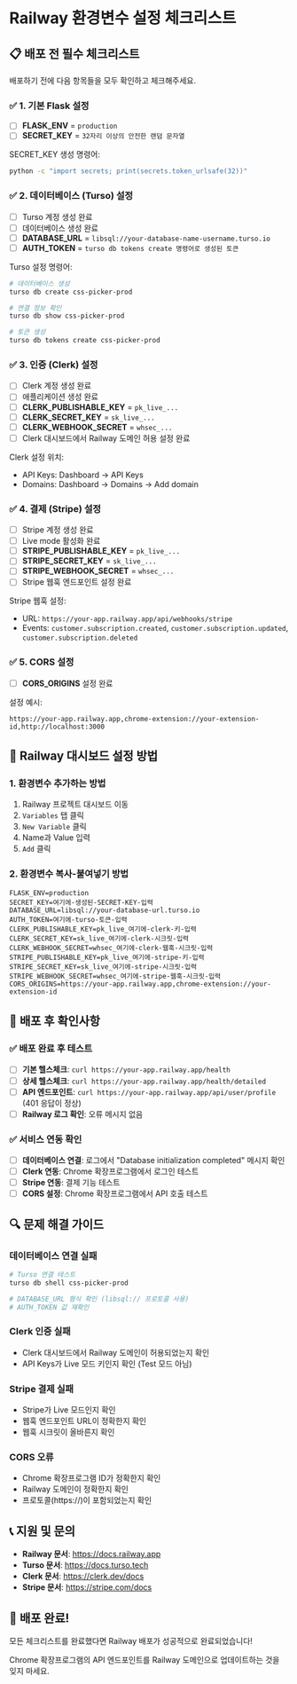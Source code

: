 # Railway 환경변수 설정 체크리스트

## 📋 배포 전 필수 체크리스트

배포하기 전에 다음 항목들을 모두 확인하고 체크해주세요.

### ✅ 1. 기본 Flask 설정

- [ ] **FLASK_ENV** = `production`
- [ ] **SECRET_KEY** = `32자리 이상의 안전한 랜덤 문자열`

SECRET_KEY 생성 명령어:
```bash
python -c "import secrets; print(secrets.token_urlsafe(32))"
```

### ✅ 2. 데이터베이스 (Turso) 설정

- [ ] Turso 계정 생성 완료
- [ ] 데이터베이스 생성 완료
- [ ] **DATABASE_URL** = `libsql://your-database-name-username.turso.io`
- [ ] **AUTH_TOKEN** = `turso db tokens create 명령어로 생성된 토큰`

Turso 설정 명령어:
```bash
# 데이터베이스 생성
turso db create css-picker-prod

# 연결 정보 확인
turso db show css-picker-prod

# 토큰 생성
turso db tokens create css-picker-prod
```

### ✅ 3. 인증 (Clerk) 설정

- [ ] Clerk 계정 생성 완료
- [ ] 애플리케이션 생성 완료
- [ ] **CLERK_PUBLISHABLE_KEY** = `pk_live_...`
- [ ] **CLERK_SECRET_KEY** = `sk_live_...`
- [ ] **CLERK_WEBHOOK_SECRET** = `whsec_...`
- [ ] Clerk 대시보드에서 Railway 도메인 허용 설정 완료

Clerk 설정 위치:
- API Keys: Dashboard → API Keys
- Domains: Dashboard → Domains → Add domain

### ✅ 4. 결제 (Stripe) 설정

- [ ] Stripe 계정 생성 완료
- [ ] Live mode 활성화 완료
- [ ] **STRIPE_PUBLISHABLE_KEY** = `pk_live_...`
- [ ] **STRIPE_SECRET_KEY** = `sk_live_...`
- [ ] **STRIPE_WEBHOOK_SECRET** = `whsec_...`
- [ ] Stripe 웹훅 엔드포인트 설정 완료

Stripe 웹훅 설정:
- URL: `https://your-app.railway.app/api/webhooks/stripe`
- Events: `customer.subscription.created`, `customer.subscription.updated`, `customer.subscription.deleted`

### ✅ 5. CORS 설정

- [ ] **CORS_ORIGINS** 설정 완료

설정 예시:
```
https://your-app.railway.app,chrome-extension://your-extension-id,http://localhost:3000
```

## 🔧 Railway 대시보드 설정 방법

### 1. 환경변수 추가하는 방법
1. Railway 프로젝트 대시보드 이동
2. `Variables` 탭 클릭
3. `New Variable` 클릭
4. Name과 Value 입력
5. `Add` 클릭

### 2. 환경변수 복사-붙여넣기 방법
```env
FLASK_ENV=production
SECRET_KEY=여기에-생성된-SECRET-KEY-입력
DATABASE_URL=libsql://your-database-url.turso.io
AUTH_TOKEN=여기에-turso-토큰-입력
CLERK_PUBLISHABLE_KEY=pk_live_여기에-clerk-키-입력
CLERK_SECRET_KEY=sk_live_여기에-clerk-시크릿-입력
CLERK_WEBHOOK_SECRET=whsec_여기에-clerk-웹훅-시크릿-입력
STRIPE_PUBLISHABLE_KEY=pk_live_여기에-stripe-키-입력
STRIPE_SECRET_KEY=sk_live_여기에-stripe-시크릿-입력
STRIPE_WEBHOOK_SECRET=whsec_여기에-stripe-웹훅-시크릿-입력
CORS_ORIGINS=https://your-app.railway.app,chrome-extension://your-extension-id
```

## 🚀 배포 후 확인사항

### ✅ 배포 완료 후 테스트

- [ ] **기본 헬스체크**: `curl https://your-app.railway.app/health`
- [ ] **상세 헬스체크**: `curl https://your-app.railway.app/health/detailed`
- [ ] **API 엔드포인트**: `curl https://your-app.railway.app/api/user/profile` (401 응답이 정상)
- [ ] **Railway 로그 확인**: 오류 메시지 없음

### ✅ 서비스 연동 확인

- [ ] **데이터베이스 연결**: 로그에서 "Database initialization completed" 메시지 확인
- [ ] **Clerk 연동**: Chrome 확장프로그램에서 로그인 테스트
- [ ] **Stripe 연동**: 결제 기능 테스트
- [ ] **CORS 설정**: Chrome 확장프로그램에서 API 호출 테스트

## 🔍 문제 해결 가이드

### 데이터베이스 연결 실패
```bash
# Turso 연결 테스트
turso db shell css-picker-prod

# DATABASE_URL 형식 확인 (libsql:// 프로토콜 사용)
# AUTH_TOKEN 값 재확인
```

### Clerk 인증 실패
- Clerk 대시보드에서 Railway 도메인이 허용되었는지 확인
- API Keys가 Live 모드 키인지 확인 (Test 모드 아님)

### Stripe 결제 실패
- Stripe가 Live 모드인지 확인
- 웹훅 엔드포인트 URL이 정확한지 확인
- 웹훅 시크릿이 올바른지 확인

### CORS 오류
- Chrome 확장프로그램 ID가 정확한지 확인
- Railway 도메인이 정확한지 확인
- 프로토콜(https://)이 포함되었는지 확인

## 📞 지원 및 문의

- **Railway 문서**: https://docs.railway.app
- **Turso 문서**: https://docs.turso.tech
- **Clerk 문서**: https://clerk.dev/docs
- **Stripe 문서**: https://stripe.com/docs

## 🎉 배포 완료!

모든 체크리스트를 완료했다면 Railway 배포가 성공적으로 완료되었습니다!

Chrome 확장프로그램의 API 엔드포인트를 Railway 도메인으로 업데이트하는 것을 잊지 마세요.
